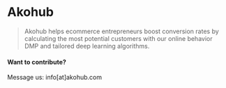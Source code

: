 # Akohub

> Akohub helps ecommerce entrepreneurs boost conversion rates by calculating the most potential customers with our online behavior DMP and tailored deep learning algorithms.

#### Want to contribute?
Message us: info[at]akohub.com
